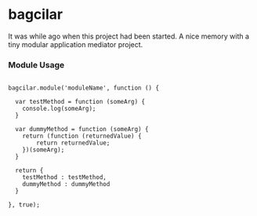 bagcilar
==============================

It was while ago when this project had been started. A nice memory with a tiny modular application mediator project.

### Module Usage
<pre lang="javascript">
<code>
bagcilar.module('moduleName', function () {

  var testMethod = function (someArg) {
  	console.log(someArg);
  }

  var dummyMethod = function (someArg) {
  	return (function (returnedValue) {
  		return returnedValue;
  	})(someArg);
  }

  return {
    testMethod : testMethod,
    dummyMethod : dummyMethod
  }

}, true);

</code>
</pre>
